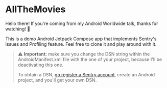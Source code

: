 # AllTheMovies
Hello there! If you're coming from my Android Worldwide talk, thanks for watching! 🙏

This is a demo Android Jetpack Compose app that implements Sentry's Issues and Profiling feature. Feel free to clone it and play around with it.

> ⚠️ **Important:** make sure you change the DSN string within the AndroidManifest.xml file with the one of your project, because I'll be deactivating this one. 
> 
> To obtain a DSN, [go register a Sentry account](https://sentry.io/signup/?utm_medium=event&utm_source=android-worldwide&utm_campaign=android&utm_content=talk&utm_term=), create an Android project, and you'll get your own DSN.

